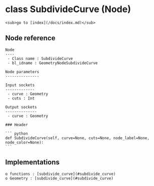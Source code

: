 # class SubdivideCurve (Node)

    <sub>go to [index](/docs/index.md)</sub>
    
## Node reference

    Node
    ----
     - Class name : SubdivideCurve
     - bl_idname : GeometryNodeSubdivideCurve
    
    Node parameters
    ---------------
    
    Input sockets
    -------------
     - curve : Geometry
     - cuts : Int
    
    Output sockets
    --------------
     - curve : Geometry
    
    ### Header

    ``` python
    def SubdivideCurve(self, curve=None, cuts=None, node_label=None, node_color=None):
    ```
    
## Implementations

    o functions : [subdivide_curve](#subdivide_curve)
    o Geometry : [subdivide_curve](#subdivide_curve) 
    
    